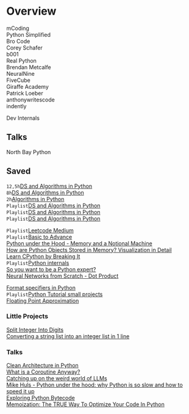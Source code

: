 # Overview

mCoding  
Python Simplified  
Bro Code  
Corey Schafer  
b001  
Real Python  
Brendan Metcalfe  
NeuralNine  
FiveCube  
Giraffe Academy  
Patrick Loeber  
anthonywritescode  
indently  

Dev Internals  

## Talks
North Bay Python  

## Saved
`12,5h`[DS and Algorithms in Python](https://www.youtube.com/watch?v=pkYVOmU3MgA)  
`8h`[DS and Algorithms in Python](https://www.youtube.com/watch?v=MLqHDsBOC4c)  
`2h`[Algorithms in Python](https://www.youtube.com/watch?v=fW_OS3LGB9Q)  
`Playlist`[DS and Algorithms in Python](https://www.youtube.com/playlist?list=PLgPJX9sVy92z30FBDbeKGxa6IbfHeVOdu)  
`Playlist`[DS and Algorithms in Python](https://www.youtube.com/playlist?list=PLeo1K3hjS3uu_n_a__MI_KktGTLYopZ12)  
`Playlist`[DS and Algorithms in Python](https://www.youtube.com/playlist?list=PLyMom0n-MBrqFwguQhbCu0Anlxoel08dr)  

`Playlist`[Leetcode Medium](https://www.youtube.com/playlist?list=PLot-Xpze53lfOdF3KwpMSFEyfE77zIwiP)  
`Playlist`[Basic to Advance](https://www.youtube.com/playlist?list=PLdo5W4Nhv31bZSiqiOL5ta39vSnBxpOPT)  
[Python under the Hood - Memory and a Notional Machine](https://www.youtube.com/watch?v=Chw3i6cQqt0)  
[How are Python Objects Stored in Memory? Visualization in Detail](https://www.youtube.com/watch?v=LmSonbRM7Bs)  
[Learn CPython by Breaking It](https://www.youtube.com/watch?v=CRuXP2jvJ8U)  
`Playlist`[Python internals](https://www.youtube.com/playlist?list=PLTdyJRA-IxGa9eU_VOeZRfSMPk7b4ZaEl)  
[So you want to be a Python expert?](https://www.youtube.com/watch?v=cKPlPJyQrt4)  
[Neural Networks from Scratch - Dot Product](https://www.youtube.com/watch?v=tMrbN67U9d4)  

[Format specifiers in Python](https://www.youtube.com/watch?v=FrvBwdAU2dQ)  
`Playlist`[Python Tutorial small projects](https://www.youtube.com/playlist?list=PLLAZ4kZ9dFpMMs5lskzBApYXn0bl7emsW)  
[Floating Point Approximation](https://www.youtube.com/watch?v=2gIxbTn7GSc)  

### Little Projects
[Split Integer Into Digits](https://www.youtube.com/watch?v=c6iDh92_w9w)  
[Converting a string list into an integer list in 1 line](https://www.youtube.com/watch?v=1e20QqX9QFc)  

### Talks
[Clean Architecture in Python](https://www.youtube.com/watch?v=C7MRkqP5NRI)  
[What is a Coroutine Anyway?](https://www.youtube.com/watch?v=GSiZkP7cI80)  
[Catching up on the weird world of LLMs](https://www.youtube.com/watch?v=h8Jth_ijZyY)  
[Mike Huls - Python under the hood: why Python is so slow and how to speed it up](https://www.youtube.com/watch?v=N7cgUnW-tZQ)  
[Exploring Python Bytecode](https://www.youtube.com/watch?v=GNPKBICTF2w)  
[Memoization: The TRUE Way To Optimize Your Code In Python](https://www.youtube.com/watch?v=qORqpMg3Uew)  
